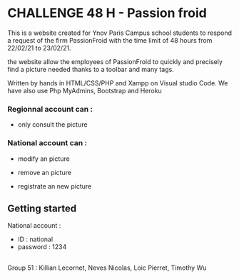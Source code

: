 # CHALLENGE 48 H - Passion froid


This is a website created for Ynov Paris Campus school students to respond a request of the firm PassionFroid with the time limit of 48 hours from 22/02/21 to 23/02/21.

the website allow the employees of PassionFroid to quickly and precisely find a picture needed thanks to a toolbar and many tags.

Written by hands in HTML/CSS/PHP and Xampp on Visual studio Code.
We have also use Php MyAdmins, Bootstrap and Heroku

### Regionnal account can :

 - only consult the picture

### National account can :

 - modify an picture
 
 - remove an picture
 
 - registrate an new picture
 
## Getting started 
 National account :
 - ID : national
 - password : 1234

##



Group 51 : Killian Lecornet, Neves Nicolas, Loic Pierret, Timothy Wu